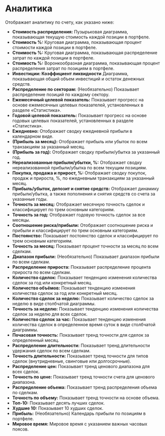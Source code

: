 # **Аналитика**

Отображает аналитику по счету, как указано ниже:
- **Стоимость распределения:** Пузырьковая диаграмма, показывающая текущую стоимость каждой позиции в портфеле.
- **Стоимость %:** Круговая диаграмма, показывающая процент стоимости каждой позиции в портфеле.
- **Стоимость %:** Круговая диаграмма, показывающая распределение затрат по каждой позиции в портфеле.
- **Стоимость %:** Воронкообразная диаграмма, показывающая процент распределения затрат по позициям в портфеле.
- **Инвестиции: Коэффициент ликвидности** Диаграмма, показывающая общий объем инвестиций и остаток денежных средств.
- **Распределение по секторам:** (Необязательно) Показывает распределение позиций по каждому сектору.
- **Ежемесячный целевой показатель:** Показывает прогресс на основе ежемесячных целевых показателей, установленных в разделе «Статистика».
- **Годовой целевой показатель:** Показывает прогресс на основе годовых целевых показателей, установленных в разделе «Статистика».
- **Ежедневно:** Отображает сводку ежедневной прибыли в календарном виде.
- **(Прибыль за месяц):** Отображает прибыль или убыток по всем транзакциям за указанный месяц.
- **(Прибыль за год):** Отображает сводку прибыли/убытка за указанный год.
- **Нереализованные прибыли/убытки, %:** Отображает сводку нереализованной прибыли/убытка по всем текущим позициям.
- **Покупка, продажа и прирост, %:** Отображает сводку покупок, продаж и прироста, %, по ежедневным транзакциям за указанный месяц.
- **Прибыль/убыток, депозит и снятие средств:** Отображает динамику прибыли/убытка, а также пополнения и снятия средств со счета за указанные годы.
- **Точность за месяц:** Отображает месячную точность сделок и классифицирует по трем основным категориям.
- **Точность за год:** Отображает годовую точность сделок за все месяцы.
- **Соотношение риска/прибыли:** Отображает соотношение риска и прибыли и классифицирует по трем основным категориям.
- **Постоянство:** Показывает постоянство сделок и классифицирует по трем основным категориям.
- **Точность за месяц:** Показывает процент точности за месяц по всем сделкам.
- **Диапазон прибыли:** (Необязательно) Показывает диапазон прибыли по всем сделкам.
- **Распределение прироста:** Показывает распределение процента прироста по всем сделкам.
- **Количество сделок:** Показывает тенденцию изменения количества сделок за год или конкретный месяц.
- **Количество объёмов:** Показывает тенденцию изменения количества сделок за год или конкретный месяц.
- **Количество сделок за неделю:** Показывает количество сделок за неделю в виде столбчатой диаграммы.
- **Точность за неделю:** Показывает тенденцию изменения количества сделок за неделю для всех сделок.
- **Количество сделок за час:** Показывает тенденцию изменения количества сделок в определенное время суток в виде столбчатой диаграммы.
- **Почасовая точность:** Показывает тренд точности для сделок за определенный месяц.
- **Распределение длительности:** Показывает тренд длительности удержания сделок по всем сделкам.
- **Точность длительности:** Показывает тренд точности для типов сделок (внутридневные, свинговые или долгосрочные).
- **Распределение цен:** Показывает тренд ценового диапазона для всех сделок.
- **Точность по цене:** Показывает тренд точности счета для ценового диапазона.
- **Распределение объема:** Показывает тренд распределения объема по сделкам.
- **Точность по объему:** Показывает тренд точности на основе объема.
- **Топ-10:** Показывает десять лучших сделок.
- **Худшие 10:** Показывает 10 худших сделок.
- **Прибыль:** (Необязательно) Календарь прибыли по позициям в портфеле.
- **Мировое время:** Мировое время с указанием важных часовых поясов.

